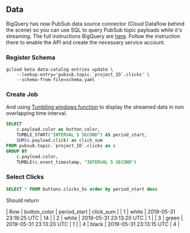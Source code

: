 
## Data

BigQuery has now PubSub data source connector (Cloud Dataflow behind the scene) so you can use SQL to query PubSub topic payloads while it's streaming. The full instructions BigQuery are [here](https://cloud.google.com/dataflow/docs/guides/sql/dataflow-sql-ui-walkthrough). Follow the instruction there to enable the API and create the necessary service account.

### Register Schema

```shell
gcloud beta data-catalog entries update \
    --lookup-entry='pubsub.topic.`project_ID`.clicks' \
    --schema-from-file=schema.yaml
```

### Create Job

 And using [Tumbling windows function](https://cloud.google.com/dataflow/docs/guides/sql/streaming-pipeline-basics#tumbling-windows) to display the streamed data in non overlapping time interval.

```sql
SELECT
    c.payload.color as button_color,
    TUMBLE_START("INTERVAL 5 SECOND") AS period_start,
    SUM(c.payload.click) as click_sum
FROM pubsub.topic.`project_ID`.clicks as c
GROUP BY
    c.payload.color,
    TUMBLE(c.event_timestamp, "INTERVAL 5 SECOND")
```

### Select Clicks

```sql
SELECT * FROM buttons.clicks_5s order by period_start desc
```

Should return

| Row	| button_color	| period_start	            | click_sum	|
| 1	    | white         | 2019-05-31 23:16:25 UTC   | 14        |
| 2	    | white         | 2019-05-31 23:13:20 UTC   | 1         |
| 3     | green         | 2019-05-31 23:13:20 UTC   | 1         |
| 4	    | black         | 2019-05-31 23:13:15 UTC   | 4         |

